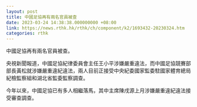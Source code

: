 ```yaml
---
layout: post
title: 中國足協再有兩名官員被查
date: 2023-03-24 14:38:38.000000000 +08:00
link: https://news.rthk.hk/rthk/ch/component/k2/1693432-20230324.htm
categories: rthk
---
```


中國足協再有兩名官員被查。 

央視新聞報道，中國足協紀律委員會主任王小平涉嫌嚴重違法，而中國足協競賽部部長黃松就涉嫌嚴重違紀違法，兩人目前正接受中央紀委國家監委駐國家體育總局紀檢監察組和湖北省監委監察調查。

今年以來，中國足協已有多人相繼落馬，其中主席陳戌源上月涉嫌嚴重違紀違法接受審查調查。
